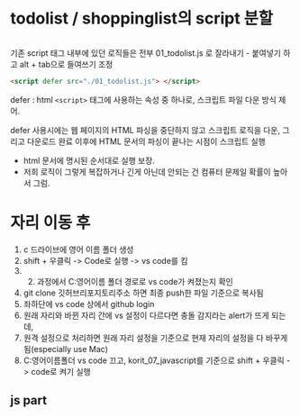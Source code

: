# todolist / shoppinglist의 script 분할
```html
```
기존 script 태그 내부에 있던 로직들은 전부 01_todolist.js 로 잘라내기 - 붙여넣기 하고 alt + tab으로 들여쓰기 조정

```html
<script defer src="./01_todolist.js"> </script>
```
defer : html `<script>` 태그에 사용하는 속성 중 하나로, 스크립트 파일 다운 방식 제어.

defer 사용시에는 웹 페이지의 HTML 파싱을 중단하지 않고 스크립트 로직을 다운, 그리고 다운로드 완료 이후에 HTML 문서의 파싱이 끝나는 시점이 스크립트 실행

- html 문서에 명시된 순서대로 실행 보장.
- 저희 로직이 그렇게 복잡하거나 긴게 아닌데 안되는 건 컴퓨터 문제일 확률이 높아서 그럼.

# 자리 이동 후
1. c 드라이브에 영어 이름 폴더 생성
2. shift + 우클릭 -> Code로 실행 -> vs code를 킴
3. 2. 과정에서 C:영어이름 폴더 경로로 vs code가 켜졌는지 확인
4. git clone 깃허브리포지토리주소 하면 최종 push한 파일 기준으로 복사됨
5. 좌하단에 vs code 상에서 github login
  1. 원래 자리와 바뀐 자리 간에 vs 설정이 다르다면 충돌 감지라는 alert가 뜨게 되는데,
  2. 원격 설정으로 처리하면 원래 자리 설정을 기준으로 현재 자리의 설정을 다 바꾸게 됨(especially use Mac)
6. C:영어이름폴더 vs code 끄고, korit_07_javascript를 기준으로 shift + 우클릭 -> code로 켜기 실행
 
js part
- 